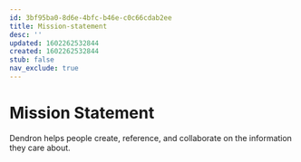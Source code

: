 ```yaml
---
id: 3bf95ba0-8d6e-4bfc-b46e-c0c66cdab2ee
title: Mission-statement
desc: ''
updated: 1602262532844
created: 1602262532844
stub: false
nav_exclude: true
---
```


# Mission Statement

Dendron helps people create, reference, and collaborate on the information they care about. 




